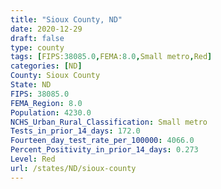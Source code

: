 ```yaml
---
title: "Sioux County, ND"
date: 2020-12-29
draft: false
type: county
tags: [FIPS:38085.0,FEMA:8.0,Small metro,Red]
categories: [ND]
County: Sioux County
State: ND
FIPS: 38085.0
FEMA_Region: 8.0
Population: 4230.0
NCHS_Urban_Rural_Classification: Small metro
Tests_in_prior_14_days: 172.0
Fourteen_day_test_rate_per_100000: 4066.0
Percent_Positivity_in_prior_14_days: 0.273
Level: Red
url: /states/ND/sioux-county
---
```



